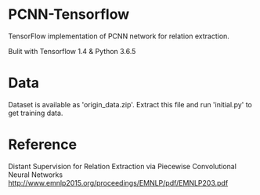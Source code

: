 # PCNN-Tensorflow
TensorFlow implementation of PCNN network for relation extraction.

Bulit with Tensorflow 1.4 & Python 3.6.5

# Data
Dataset is available as 'origin_data.zip'. Extract this file and run 'initial.py' to get training data.

# Reference
Distant Supervision for Relation Extraction via Piecewise Convolutional Neural Networks http://www.emnlp2015.org/proceedings/EMNLP/pdf/EMNLP203.pdf
